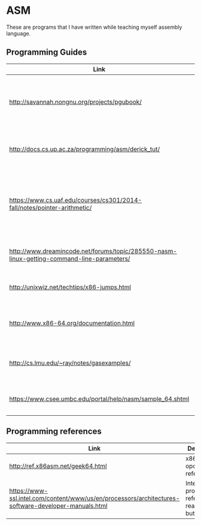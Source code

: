 # ASM

These are programs that I have written while teaching myself assembly language.

## Programming Guides

Link|Description
----|-----------
http://savannah.nongnu.org/projects/pgubook/ | Programming from the Ground Up, a good book on assembly programming in linux
http://docs.cs.up.ac.za/programming/asm/derick_tut/ | Another tutorial on assembly programming in linux
https://www.cs.uaf.edu/courses/cs301/2014-fall/notes/pointer-arithmetic/ | Outlines pointer arithmetic in C and assembly, useful for understanding how assembly handles pointers/values
http://www.dreamincode.net/forums/topic/285550-nasm-linux-getting-command-line-parameters/ | working with command line parameters in assembly
http://unixwiz.net/techtips/x86-jumps.html | quick reference for x86 jump instructions
http://www.x86-64.org/documentation.html | x86-64 ABI references (calling conventions etc)
http://cs.lmu.edu/~ray/notes/gasexamples/ | Helpful examples when using the GNU Assembler
https://www.csee.umbc.edu/portal/help/nasm/sample_64.shtml | Helpful examples when using NASM

## Programming references

Link|Description
----|-----------
http://ref.x86asm.net/geek64.html | x86-64 opcode reference
https://www-ssl.intel.com/content/www/us/en/processors/architectures-software-developer-manuals.html | Intel programming references, really great but very long
